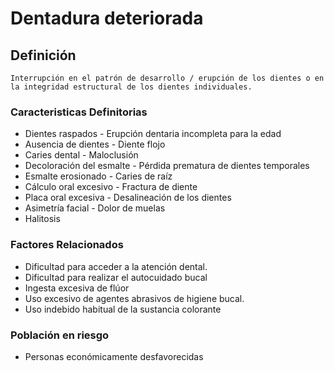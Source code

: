 # Dentadura deteriorada
## Definición
	Interrupción en el patrón de desarrollo / erupción de los dientes o en  la integridad estructural de los dientes individuales.

### Caracteristicas Definitorias
- Dientes raspados  - Erupción dentaria incompleta para 
la edad  
- Ausencia de dientes  - Diente flojo  
- Caries dental  - Maloclusión  
- Decoloración del esmalte  - Pérdida prematura de dientes 
temporales  
- Esmalte erosionado  - Caries de raíz  
- Cálculo oral excesivo  - Fractura de diente  
- Placa oral excesiva  - Desalineación de los dientes  
- Asimetría facial  - Dolor de muelas   
- Halitosis

### Factores Relacionados
- Dificultad para acceder a la 
atención dental.   
- Dificultad para realizar el 
autocuidado bucal   
- Ingesta excesiva de flúor   
- Uso excesivo de agentes 
abrasivos de higiene bucal.   
- Uso indebido habitual de la 
sustancia colorante

### Población en riesgo
- Personas económicamente 
desfavorecidas

